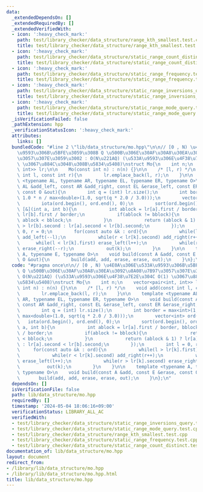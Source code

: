 ```yaml
---
data:
  _extendedDependsOn: []
  _extendedRequiredBy: []
  _extendedVerifiedWith:
  - icon: ':heavy_check_mark:'
    path: test/library_checker/data_structure/range_kth_smallest.test.cpp
    title: test/library_checker/data_structure/range_kth_smallest.test.cpp
  - icon: ':heavy_check_mark:'
    path: test/library_checker/data_structure/static_range_count_distinct.test.cpp
    title: test/library_checker/data_structure/static_range_count_distinct.test.cpp
  - icon: ':heavy_check_mark:'
    path: test/library_checker/data_structure/static_range_frequency.test.cpp
    title: test/library_checker/data_structure/static_range_frequency.test.cpp
  - icon: ':heavy_check_mark:'
    path: test/library_checker/data_structure/static_range_inversions_query.test.cpp
    title: test/library_checker/data_structure/static_range_inversions_query.test.cpp
  - icon: ':heavy_check_mark:'
    path: test/library_checker/data_structure/static_range_mode_query.test.cpp
    title: test/library_checker/data_structure/static_range_mode_query.test.cpp
  _isVerificationFailed: false
  _pathExtension: hpp
  _verificationStatusIcon: ':heavy_check_mark:'
  attributes:
    links: []
  bundledCode: "#line 2 \"lib/data_structure/mo.hpp\"\n\n// [0 , N) \u4E0A\u306E\u533A\
    \u9593\u306B\u5BFE\u3059\u308B Q \u500B\u306E\u30AF\u30A8\u30EA\u3092\u8A08\u7B97\
    \u3057\u307E\u3059\u3002 : O(N\u221AQ) (\u533A\u9593\u306E\u4F38\u7E2E\u304C O(1)\
    \ \u3067\u884C\u3048\u308B\u5834\u5408)\nstruct Mo{\n    int n;\n    vector<pair<int,\
    \ int>> lr;\n\n    Mo(const int n) : n(n) {}\n\n    /* [l, r) */\n    void add(const\
    \ int l, const int r){\n        lr.emplace_back(l, r);\n    }\n\n    template\
    \ <typename AL, typename AR, typename EL, typename ER, typename O>\n    void build(const\
    \ AL &add_left, const AR &add_right, const EL &erase_left, const ER &erase_right,\
    \ const O &out){\n        int q = (int) lr.size();\n        int border = max<int>(1,\
    \ 1.0 * n / max<double>(1.0, sqrt(q * 2.0 / 3.0)));\n        vector<int> ord(q);\n\
    \        iota(ord.begin(), ord.end(), 0);\n        sort(ord.begin(), ord.end(),\
    \ [&](int a, int b){\n            int ablock = lr[a].first / border, bblock =\
    \ lr[b].first / border;\n            if(ablock != bblock){\n                return\
    \ ablock < bblock;\n            }\n            return (ablock & 1) ? lr[a].second\
    \ > lr[b].second : lr[a].second < lr[b].second;\n        });\n        int l =\
    \ 0, r = 0;\n        for(const auto &k : ord){\n            while(l > lr[k].first)\
    \ add_left(--l);\n            while(r < lr[k].second) add_right(r++);\n      \
    \      while(l < lr[k].first) erase_left(l++);\n            while(r > lr[k].second)\
    \ erase_right(--r);\n            out(k);\n        }\n    }\n\n    template <typename\
    \ A, typename E, typename O>\n    void build(const A &add, const E &erase, const\
    \ O &out){\n        build(add, add, erase, erase, out);\n    }\n};\n"
  code: "#pragma once\n\n// [0 , N) \u4E0A\u306E\u533A\u9593\u306B\u5BFE\u3059\u308B\
    \ Q \u500B\u306E\u30AF\u30A8\u30EA\u3092\u8A08\u7B97\u3057\u307E\u3059\u3002 :\
    \ O(N\u221AQ) (\u533A\u9593\u306E\u4F38\u7E2E\u304C O(1) \u3067\u884C\u3048\u308B\
    \u5834\u5408)\nstruct Mo{\n    int n;\n    vector<pair<int, int>> lr;\n\n    Mo(const\
    \ int n) : n(n) {}\n\n    /* [l, r) */\n    void add(const int l, const int r){\n\
    \        lr.emplace_back(l, r);\n    }\n\n    template <typename AL, typename\
    \ AR, typename EL, typename ER, typename O>\n    void build(const AL &add_left,\
    \ const AR &add_right, const EL &erase_left, const ER &erase_right, const O &out){\n\
    \        int q = (int) lr.size();\n        int border = max<int>(1, 1.0 * n /\
    \ max<double>(1.0, sqrt(q * 2.0 / 3.0)));\n        vector<int> ord(q);\n     \
    \   iota(ord.begin(), ord.end(), 0);\n        sort(ord.begin(), ord.end(), [&](int\
    \ a, int b){\n            int ablock = lr[a].first / border, bblock = lr[b].first\
    \ / border;\n            if(ablock != bblock){\n                return ablock\
    \ < bblock;\n            }\n            return (ablock & 1) ? lr[a].second > lr[b].second\
    \ : lr[a].second < lr[b].second;\n        });\n        int l = 0, r = 0;\n   \
    \     for(const auto &k : ord){\n            while(l > lr[k].first) add_left(--l);\n\
    \            while(r < lr[k].second) add_right(r++);\n            while(l < lr[k].first)\
    \ erase_left(l++);\n            while(r > lr[k].second) erase_right(--r);\n  \
    \          out(k);\n        }\n    }\n\n    template <typename A, typename E,\
    \ typename O>\n    void build(const A &add, const E &erase, const O &out){\n \
    \       build(add, add, erase, erase, out);\n    }\n};\n"
  dependsOn: []
  isVerificationFile: false
  path: lib/data_structure/mo.hpp
  requiredBy: []
  timestamp: '2024-05-04 18:06:16+09:00'
  verificationStatus: LIBRARY_ALL_AC
  verifiedWith:
  - test/library_checker/data_structure/static_range_inversions_query.test.cpp
  - test/library_checker/data_structure/static_range_mode_query.test.cpp
  - test/library_checker/data_structure/range_kth_smallest.test.cpp
  - test/library_checker/data_structure/static_range_frequency.test.cpp
  - test/library_checker/data_structure/static_range_count_distinct.test.cpp
documentation_of: lib/data_structure/mo.hpp
layout: document
redirect_from:
- /library/lib/data_structure/mo.hpp
- /library/lib/data_structure/mo.hpp.html
title: lib/data_structure/mo.hpp
---
```

